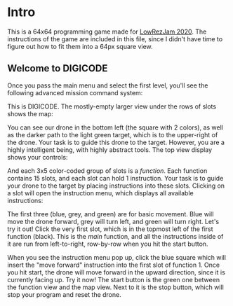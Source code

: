# Intro

This is a 64x64 programming game made for [LowRezJam 2020](https://itch.io/jam/lowrezjam-2020). The instructions of the game are included in this file, since I didn't have time to figure out how to fit them into a 64px square view. 

## Welcome to DIGICODE

Once you pass the main menu and select the first level, you'll see the following advanced mission command system:

<full view>

This is DIGICODE. The mostly-empty larger view under the rows of slots shows the map:

<map view>

You can see our drone in the bottom left (the square with 2 colors), as well as the darker path to the light green target, which is to the upper-right of the drone. Your task is to guide this drone to the target. However, you are a highly intelligent being, with highly abstract tools. The top view display shows your controls:

<control view>
  
And each 3x5 color-coded group of slots is a _function_. Each function contains 15 slots, and each slot can hold 1 instruction. Your task is to guide your drone to the target by placing instructions into these slots. Clicking on a slot will open the instruction menu, which displays all available instructions:

<instruction menu>
  
The first three (blue, grey, and green) are for basic movement. Blue will move the drone forward, grey will turn left, and green will turn right. Let's try it out! Click the very first slot, which is in the topmost left of the first function (black). This is the _main_ function, and all the instructions inside of it are run from left-to-right, row-by-row when you hit the start button. 

When you see the instruction menu pop up, click the blue square which will insert the "move forward" instruction into the first slot of function 1. Once you hit start, the drone will move forward in the upward direction, since it is currently facing up. Try it now! The start button is the green one between the function view and the map view. Next to it is the stop button, which will stop your program and reset the drone. 
